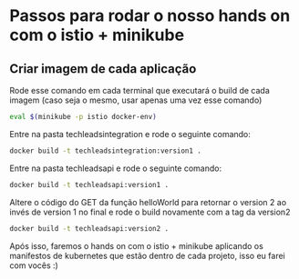# Passos para rodar o nosso hands on com o istio + minikube

## Criar imagem de cada aplicação

Rode esse comando em cada terminal que executará o build de cada imagem (caso seja o mesmo, usar apenas uma vez esse comando)

```sh
eval $(minikube -p istio docker-env)
```

Entre na pasta techleadsintegration e rode o seguinte comando:

```sh
docker build -t techleadsintegration:version1 .
```

Entre na pasta techleadsapi e rode o seguinte comando:

```sh
docker build -t techleadsapi:version1 .
```

Altere o código do GET da função helloWorld para retornar o version 2 ao invés de version 1 no final e rode o build novamente com a tag da version2


```sh
docker build -t techleadsapi:version2 .
```

Após isso, faremos o hands on com o istio + minikube aplicando os manifestos de kubernetes que estão dentro de cada projeto, isso eu farei com vocês :)